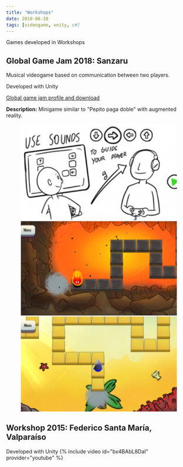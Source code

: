 ```yaml
---
title: "Workshops"
date: 2018-06-28
tags: [videogame, unity, c#]
---
```

Games developed in Workshops

## Global Game Jam 2018: Sanzaru
Musical videogame based on communication between two players. 

Developed with Unity

[Global game jam profile and download](https://globalgamejam.org/2018/games/sanzaru)

<b>Description:</b> Minigame similar to "Pepito paga doble" with augmented reality.

<figure class="half">
    <a href="/assets/images/posts/Workshops/Sanzaru_capture_1.jpg"><img src="/assets/images/posts/Workshops/Sanzaru_capture_1.jpg"></a>
    <a href="/assets/images/posts/Workshops/Sanzaru_capture_2.jpg"><img src="/assets/images/posts/Workshops/Sanzaru_capture_2.jpg"></a>
    <a href="/assets/images/posts/Workshops/Sanzaru_capture_3.jpg"><img src="/assets/images/posts/Workshops/Sanzaru_capture_3.jpg"></a>
</figure>

## Workshop 2015: Federico Santa María, Valparaíso
Developed with Unity
{% include video id="bx4BAbL8DaI" provider="youtube" %}